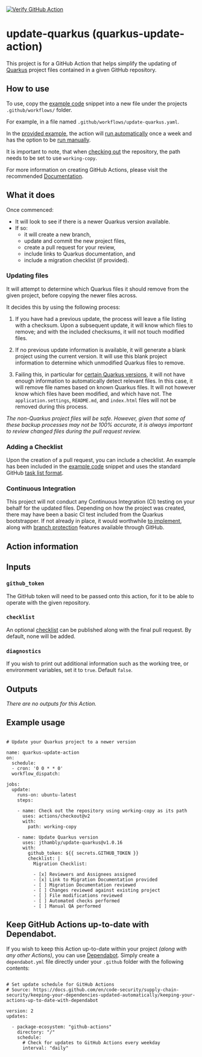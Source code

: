 [![Verify GitHub Action](https://github.com/jthambly/update-quarkus/actions/workflows/verify.yml/badge.svg)](https://github.com/jthambly/update-quarkus/actions/workflows/verify.yml)

# update-quarkus (quarkus-update-action)

This project is for a GitHub Action that helps simplify the updating of [Quarkus](https://quarkus.io/) project files contained in a given GitHub repository.

## How to use

To use, copy the [example code](#example-usage) snippet into a new file under the projects `.github/workflows/` folder. 

For example, in a file named `.github/workflows/update-quarkus.yaml`.

In the [provided example](#example-usage), the action will [run automatically](https://docs.github.com/en/actions/reference/events-that-trigger-workflows#schedule) once a week and has the option to be [run manually](https://docs.github.com/en/actions/managing-workflow-runs/manually-running-a-workflow).

It is important to note, that when [checking out](https://github.com/actions/checkout#usage) the repository, the path needs to be set to use `working-copy`.

For more information on creating GitHub Actions, please visit the recommended [Documentation](https://docs.github.com/en/actions/creating-actions).

## What it does

Once commenced:

 - It will look to see if there is a newer Quarkus version available. 
 - If so:
   - it will create a new branch, 
   - update and commit the new project files, 
   - create a pull request for your review,
   - include links to Quarkus documentation, and
   - include a migration checklist (if provided).

### Updating files

It will attempt to determine which Quarkus files it should remove from the given project, before copying the newer files across. 

It decides this by using the following process:

1) If you have had a previous update, the process will leave a file listing with a checksum. 
   Upon a subsequent update, it will know which files to remove; and with the included checksums, it will not touch modified files.

2) If no previous update information is available, it will generate a blank project using the current version.
   It will use this blank project information to determine which unmodified Quarkus files to remove.

3) Failing this, in particular for [certain Quarkus versions](https://github.com/jthambly/update-quarkus/issues/54#issue-820449828), it will not have enough information to automatically detect relevant files.
   In this case, it will remove file names based on known Quarkus files. It will not however know which files have been modified, and which have not. 
   The `application.settings`, `README.md`, and `index.html` files will not be removed during this process.

*The non-Quarkus project files will be safe. However, given that some of these backup processes may not be 100% accurate, it is always important to review changed files during the pull request review.*

### Adding a Checklist

Upon the creation of a pull request, you can include a checklist. An example has been included in the [example code](#example-usage) snippet and uses the standard GitHub [task list format](https://docs.github.com/en/github/managing-your-work-on-github/about-task-lists).

### Continuous Integration

This project will not conduct any Continuous Integration (CI) testing on your behalf for the updated files. 
Depending on how the project was created, there may have been a basic CI test included from the Quarkus bootstrapper. 
If not already in place, it would worthwhile [to implement](https://docs.github.com/en/actions/creating-actions), along with [branch protection](https://docs.github.com/en/github/administering-a-repository/about-protected-branches) features available through GitHub.

## Action information

## Inputs

### `github_token`

The GitHub token will need to be passed onto this action, for it to be able to operate with the given repository.

### `checklist`

An optional [checklist](https://docs.github.com/en/github/managing-your-work-on-github/about-task-lists) can be published along with the final pull request. By default, none will be added.

### `diagnostics`

If you wish to print out additional information such as the working tree, or environment variables, set it to `true`. Default `false`.

## Outputs
 
*There are no outputs for this Action.*

## Example usage

```

# Update your Quarkus project to a newer version

name: quarkus-update-action
on:
  schedule:
  - cron: '0 0 * * 0'
  workflow_dispatch:
  
jobs:
  update:
    runs-on: ubuntu-latest
    steps:

    - name: Check out the repository using working-copy as its path
      uses: actions/checkout@v2
      with:
        path: working-copy

    - name: Update Quarkus version
      uses: jthambly/update-quarkus@v1.0.16
      with:
        github_token: ${{ secrets.GITHUB_TOKEN }}
        checklist: |
          Migration Checklist:
         
          - [x] Reviewers and Assignees assigned
          - [x] Link to Migration Documentation provided
          - [ ] Migration Documentation reviewed
          - [ ] Changes reviewed against existing project
          - [ ] File modifications reviewed
          - [ ] Automated checks performed
          - [ ] Manual QA performed

```

## Keep GitHub Actions up-to-date with Dependabot.

If you wish to keep this Action up-to-date within your project *(along with any other Actions)*, you can use [Dependabot](https://docs.github.com/en/code-security/supply-chain-security/keeping-your-dependencies-updated-automatically/keeping-your-actions-up-to-date-with-dependabot).
Simply create a `dependabot.yml` file directly under your `.github` folder with the following contents:

```

# Set update schedule for GitHub Actions
# Source: https://docs.github.com/en/code-security/supply-chain-security/keeping-your-dependencies-updated-automatically/keeping-your-actions-up-to-date-with-dependabot

version: 2
updates:

  - package-ecosystem: "github-actions"
    directory: "/"
    schedule:
      # Check for updates to GitHub Actions every weekday
      interval: "daily"

```
